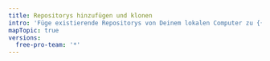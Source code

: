 ```yaml
---
title: Repositorys hinzufügen und klonen
intro: 'Füge existierende Repositorys von Deinem lokalen Computer zu {{ site.data.variables.product.prodname_desktop }} hinzu oder klone Repositorys von {{ site.data.variables.product.product_name }}.'
mapTopic: true
versions:
  free-pro-team: '*'
---
```


